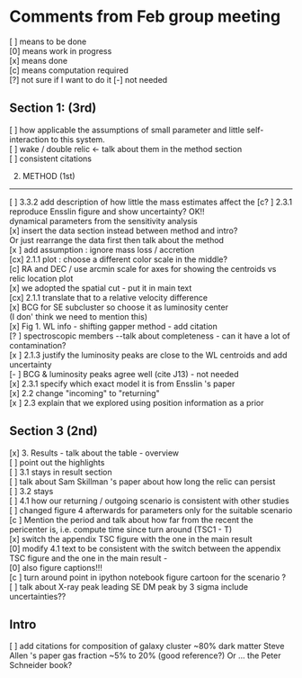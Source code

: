 Comments from Feb group meeting 
======
[ ] means to be done   
[0] means work in progress   
[x] means done    
[c] means computation required   
[?] not sure if I want to do it 
[-] not needed 

Section 1: (3rd) 
--------
[ ] how applicable the assumptions of small parameter and little
self-interaction to this system.   
[ ] wake / double relic <- talk about them in the method section    
[ ] consistent citations  

2. METHOD (1st) 
-------
[ ] 3.3.2 add description of how little the mass estimates affect the
[c? ] 2.3.1 reproduce Ensslin figure and show uncertainty? OK!!    
dynamical parameters from the sensitivity analysis    
[x] insert the data section instead between method and intro?    
Or just rearrange the data first then talk about the method   
[x ] add assumption : ignore mass loss / accretion   
[cx] 2.1.1 plot : choose a different color scale in the middle?  
[c] RA and DEC / use arcmin scale for axes for showing the centroids
vs relic location plot   
[x] we adopted the spatial cut - put it in main text   
[cx] 2.1.1 translate that to a relative velocity difference    
[x] BCG for SE subcluster so choose it as luminosity center   
(I don' think we need to mention this)   
[x] Fig 1. WL info - shifting gapper method - add citation   
[? ] spectroscopic members --talk about completeness - can it have a lot of
contamination?   
[x ] 2.1.3 justify the luminosity peaks are close to the WL centroids
and add uncertainty   
[- ] BCG & luminosity peaks agree well (cite J13)  - not needed    
[x] 2.3.1 specify which exact model it is from Ensslin 's paper    
[x] 2.2 change "incoming" to "returning"   
[x ] 2.3 explain that we explored using position information as a prior    

Section 3 (2nd) 
--------
[x] 3. Results - talk about the table - overview   
[ ] point out the highlights   
[ ] 3.1 stays in result section   
[ ] talk about Sam Skillman 's paper about how long the relic can persist  
[ ] 3.2 stays   
[ ] 4.1 how our returning / outgoing scenario is consistent with other
studies  
[ ] changed figure 4 afterwards for parameters only for the suitable
scenario  
[c ] Mention the period and talk about how far from the recent the
pericenter is, i.e. compute time since turn around (TSC1 - T)  
[x] switch the appendix TSC figure with the one in the main result   
[0] modify 4.1 text to be consistent with the switch between the appendix
TSC figure and the one in the main result -   
[0] also figure captions!!!    
[c ] turn around point in ipython notebook figure 
cartoon for the scenario ?   
[ ] talk about X-ray peak leading SE DM peak by 3 sigma include
uncertainties??    


Intro
-----
[ ] add citations for composition of galaxy cluster ~80% dark matter
Steve Allen 's paper gas fraction ~5% to 20% (good reference?)
Or ... the Peter Schneider book? 
